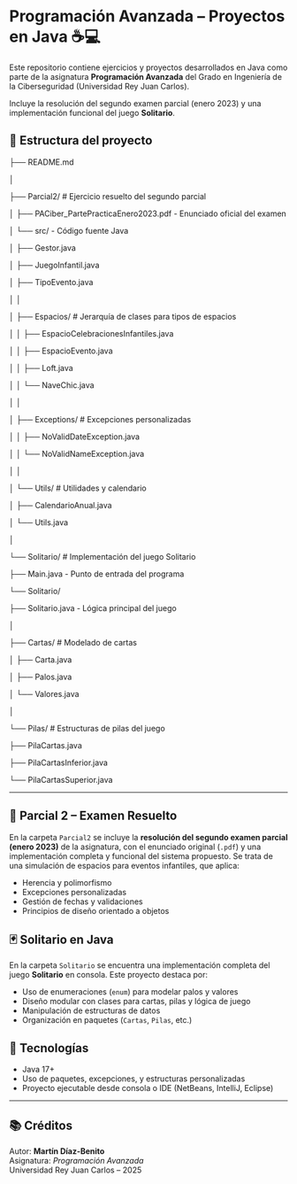 # Programación Avanzada – Proyectos en Java ☕️💻

Este repositorio contiene ejercicios y proyectos desarrollados en Java como parte de la asignatura **Programación Avanzada** del Grado en Ingeniería de la Ciberseguridad (Universidad Rey Juan Carlos).

Incluye la resolución del segundo examen parcial (enero 2023) y una implementación funcional del juego **Solitario**.

## 📁 Estructura del proyecto

├── README.md

│

├── Parcial2/ # Ejercicio resuelto del segundo parcial

│ ├── PACiber_PartePracticaEnero2023.pdf - Enunciado oficial del examen

│ └── src/ - Código fuente Java

│ ├── Gestor.java

│ ├── JuegoInfantil.java

│ ├── TipoEvento.java

│ │

│ ├── Espacios/ # Jerarquía de clases para tipos de espacios

│ │ ├── EspacioCelebracionesInfantiles.java

│ │ ├── EspacioEvento.java

│ │ ├── Loft.java

│ │ └── NaveChic.java

│ │

│ ├── Exceptions/ # Excepciones personalizadas

│ │ ├── NoValidDateException.java

│ │ └── NoValidNameException.java

│ │

│ └── Utils/ # Utilidades y calendario

│ ├── CalendarioAnual.java

│ └── Utils.java

│

└── Solitario/ # Implementación del juego Solitario

├── Main.java - Punto de entrada del programa

└── Solitario/

├── Solitario.java - Lógica principal del juego

│

├── Cartas/ # Modelado de cartas

│ ├── Carta.java

│ ├── Palos.java

│ └── Valores.java

│

└── Pilas/ # Estructuras de pilas del juego

├── PilaCartas.java

├── PilaCartasInferior.java

└── PilaCartasSuperior.java


---

## 🧪 Parcial 2 – Examen Resuelto

En la carpeta `Parcial2` se incluye la **resolución del segundo examen parcial (enero 2023)** de la asignatura, con el enunciado original (`.pdf`) y una implementación completa y funcional del sistema propuesto. Se trata de una simulación de espacios para eventos infantiles, que aplica:

- Herencia y polimorfismo
- Excepciones personalizadas
- Gestión de fechas y validaciones
- Principios de diseño orientado a objetos

## 🃏 Solitario en Java

En la carpeta `Solitario` se encuentra una implementación completa del juego **Solitario** en consola. Este proyecto destaca por:

- Uso de enumeraciones (`enum`) para modelar palos y valores
- Diseño modular con clases para cartas, pilas y lógica de juego
- Manipulación de estructuras de datos
- Organización en paquetes (`Cartas`, `Pilas`, etc.)

## 🧰 Tecnologías

- Java 17+
- Uso de paquetes, excepciones, y estructuras personalizadas
- Proyecto ejecutable desde consola o IDE (NetBeans, IntelliJ, Eclipse)

---

## 📚 Créditos

Autor: **Martín Díaz-Benito**  
Asignatura: *Programación Avanzada*  
Universidad Rey Juan Carlos – 2025


